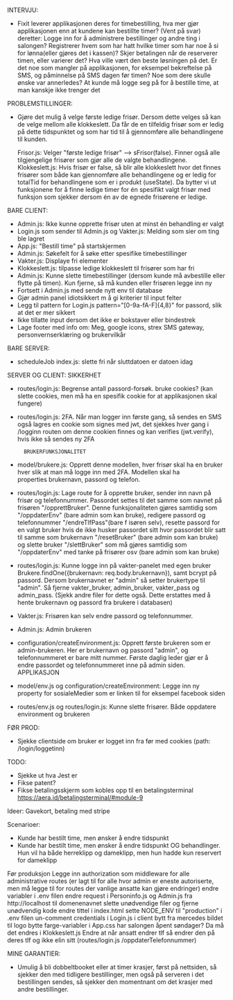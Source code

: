 INTERVJU:
- Fixit leverer applikasjonen deres for timebestilling, hva mer gjør applikasjonen enn at kundene kan bestillte timer?
    (Vent på svar) deretter: Logge inn for å administrere bestillinger og andre ting i salongen? Registrerer hvem som har hatt 
    hvilke timer som har noe å si for lønna(eller gjøres det i kassen)? Skjer betalingen når de reserverer timen, eller varierer det?
    Hva ville vært den beste løsningen på det. 
    Er det noe som mangler på applikasjonen, for eksempel bekreftelse på SMS, og påminnelse på SMS dagen før timen?
    Noe som dere skulle ønske var annerledes? At kunde må logge seg på for å bestille time, at man kanskje ikke trenger det

PROBLEMSTILLINGER:
- Gjøre det mulig å velge første ledige frisør. Dersom dette velges så kan de velge mellom alle klokkeslett. Da får de en tilfeldig
    frisør som er ledig på dette tidspunktet og som har tid til å gjennomføre alle behandlingene til kunden.

    Frisor.js: Velger "første ledige frisør" --> sFrisor(false). Finner også alle tilgjengelige frisører som gjør alle de valgte
                behandlingene. 
    Klokkeslett.js: Hvis frisør er false, så blir alle klokkeslett hvor det finnes frisører som både kan gjennomføre alle behandlingene
                og er ledig for totalTid for behandlingene som er i produkt (useState). Da bytter vi ut funksjonene for å finne ledige
                timer for én spesifikt valgt frisør med funksjon som sjekker dersom én av de egnede frisørene er ledige.



BARE CLIENT:
- Admin.js: Ikke kunne opprette frisør uten at minst én behandling er valgt
- Login.js som sender til Admin.js og Vakter.js: Melding som sier om ting ble lagret
- App.js: "Bestill time" på startskjermen
- Admin.js: Søkefelt for å søke etter spesifike timebestillinger
- Vakter.js: Displaye fri elementer
- Klokkeslett.js: tilpasse ledige klokkeslett til frisører som har fri
- Admin.js: Kunne slette timebestillinger (dersom kunde må avbestille eller flytte på timen). Kun fjerne, så må kunden eller frisøren
 legge inn ny
- Fortsett i Admin.js med sende nytt env til database
- Gjør admin panel idiotsikkert m å gi kriterier til input felter
- Legg til pattern for Login.js pattern="[0-9a-fA-F]{4,8}" for passord, slik at det er mer sikkert
- Ikke tillatte input dersom det ikke er bokstaver eller bindestrek
- Lage footer med info om: Meg, google icons, strex SMS gateway, personvernserklæring og brukervilkår

BARE SERVER:
- scheduleJob index.js: slette fri når sluttdatoen er datoen idag

SERVER OG CLIENT:
        SIKKERHET
- routes/login.js: Begrense antall passord-forsøk. bruke cookies? (kan slette cookies, men må ha en spesifik cookie for at applikasjonen skal fungere) 
- routes/login.js: 2FA. Når man logger inn første gang, så sendes en SMS også lagres en cookie som signes med jwt,
    det sjekkes hver gang i /logginn routen om denne cookien finnes og kan verifies (jwt.verify), hvis ikke så sendes ny 2FA

        BRUKERFUNKSJONALITET
- model/brukere.js: Opprett denne modellen, hver frisør skal ha en bruker hver slik at man må logge inn med 2FA. Modellen skal ha     
    properties brukernavn, passord og telefon. 
- routes/login.js: Lage route for å opprette bruker, sender inn navn på frisør og telefonnummer. Passordet settes til det samme som 
    navnet på frisøren "/opprettBruker". Denne funksjonaliteten gjøres samtidig som "/oppdaterEnv" (bare admin som kan bruke), redigere 
    passord og telefonnummer "/endreTlfPass"(bare f
    isøren selv), resette passord for en valgt bruker hvis de ikke husker passordet 
    sitt hvor passordet blir satt til samme som 
    brukernavn "/resetBruker" (bare admin som kan bruke) og slette bruker "/slettBruker" som må gjøres samtidig som "/oppdaterEnv" med 
    tanke på frisører osv (bare admin som kan bruke)
- routes/login.js: Kunne logge inn på vakter-panelet med egen bruker Brukere.findOne({brukernavn: req.body.brukernavn}), samt bcrypt på 
    passord. Dersom brukernavnet er "admin" så setter brukertype til "admin". Så fjerne vakter_bruker, admin_bruker, vakter_pass og 
    admin_pass. (Sjekk andre filer for dette også. Dette erstattes med å hente brukernavn og passord fra brukere i databasen)
- Vakter.js: Frisøren kan selv endre passord og telefonnummer.
- Admin.js: Admin brukeren
- configuration/createEnvironment.js: Opprett første brukeren som er admin-brukeren. Her er brukernavn og passord "admin", og 
    telefonnummeret er bare mitt nummer. Første daglig leder gjør er å endre passordet og telefonnummeret inne på admin siden.
        APPLIKASJON
- model/env.js og configuration/createEnvironment: Legge inn ny property for sosialeMedier som er linken til for eksempel facebook siden
- routes/env.js og routes/login.js: Kunne slette frisører. Både oppdatere environment og brukeren

FØR PROD: 
- Sjekke clientside om bruker er logget inn fra før med cookies (path: /login/loggetinn)


TODO:
- Sjekke ut hva Jest er
- Fikse patent?
- Fikse betalingsskjerm som kobles opp til en betalingsterminal https://aera.id/betalingsterminal/#module-9

Ideer:
Gavekort, betaling med stripe

Scenarioer:
- Kunde har bestilt time, men ønsker å endre tidspunkt
- Kunde har bestilt time, men ønsker å endre tidspunkt OG behandlinger. Hun vil ha både herreklipp og dameklipp, men hun hadde kun
    reservert for dameklipp

Før produksjon
Legge inn authorization som middleware for alle administrative routes (er lagt til for alle hvor admin er eneste autoriserte, men 
    må legge til for routes der vanlige ansatte kan gjøre endringer)
endre variabler i .env filen
endre request i Personinfo.js og Admin.js fra http://localhost til domenenavnet
slette unødvendige filer og fjerne unødvendig kode
endre tittel i index.html
sette NODE_ENV til "production" i .env filen
un-comment credentials i Login.js i client
bytt fra mercedes bildet til logo
bytte farge-variabler i App.css
har salongen åpent søndager? Da må det endres i Klokkeslett.js
Endre at når ansatt endrer tlf så endrer den på deres tlf og ikke elin sitt (routes/login.js /oppdaterTelefonnummer)

MINE GARANTIER:
- Umulig å bli dobbeltbooket eller at timer krasjer, først på nettsiden, så sjekker den med tidligere bestillinger, men også på serveren i det bestillingen sendes, så sjekker den momentnant om det krasjer med andre bestillinger.